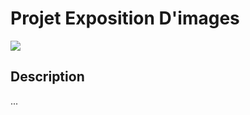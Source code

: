# Projet Exposition D'images
[![](https://tokei.rs/b1/github/Powarox2159/Exposition-Images?category=code)](https://github.com/Powarox2159/Exposition-Images)

## Description
...
